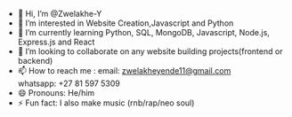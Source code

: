 - 👋 Hi, I’m @Zwelakhe-Y
- 👀 I’m interested in Website Creation,Javascript and Python
- 🌱 I’m currently learning Python, SQL, MongoDB, Javascript, Node.js, Express.js and React
- 💞️ I’m looking to collaborate on any website building projects(frontend or backend)
- 📫 How to reach me : email: zwelakheyende11@gmail.com <br>
                    whatsapp: +27 81 597 5309
- 😄 Pronouns: He/him
- ⚡ Fun fact: I also make music (rnb/rap/neo soul)

<!---
Zwelakhe-Y/Zwelakhe-Y is a ✨ special ✨ repository because its `README.md` (this file) appears on your GitHub profile.
You can click the Preview link to take a look at your changes.
--->
